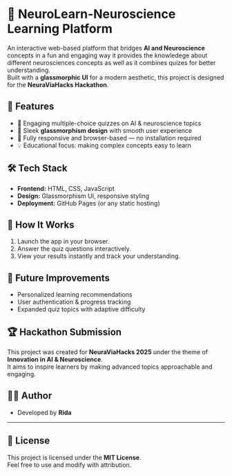 # 🧠 NeuroLearn-Neuroscience Learning Platform

An interactive web-based  platform that bridges **AI and Neuroscience** concepts in a fun and engaging way it provides the knowledege about different neurosciences concepts as well as it combines quizes for better understanding.   
Built with a **glassmorphic UI** for a modern aesthetic, this project is designed for the **NeuraViaHacks Hackathon**.



## 🚀 Features
- 🧩 Engaging multiple-choice quizzes on AI & neuroscience topics  
- 🎨 Sleek **glassmorphism design** with smooth user experience  
- 📱 Fully responsive and browser-based — no installation required  
- 💡 Educational focus: making complex concepts easy to learn  



## 🛠️ Tech Stack
- **Frontend:** HTML, CSS, JavaScript  
- **Design:** Glassmorphism UI, responsive styling  
- **Deployment:** GitHub Pages (or any static hosting)



## 🎯 How It Works
1. Launch the app in your browser.  
2. Answer the quiz questions interactively.  
3. View your results instantly and track your understanding.  






## 📌 Future Improvements
- Personalized learning recommendations  
- User authentication & progress tracking  
- Expanded quiz topics with adaptive difficulty  



## 🏆 Hackathon Submission
This project was created for **NeuraViaHacks 2025** under the theme of **Innovation in AI & Neuroscience**.  
It aims to inspire learners by making advanced topics approachable and engaging.



## 👩‍💻 Author
- Developed by **Rida**  

---

## 📜 License
This project is licensed under the **MIT License**.  
Feel free to use and modify with attribution.
